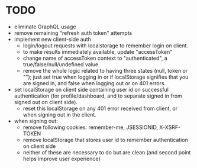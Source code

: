 # TODO

- eliminate GraphQL usage
- remove remaining "refresh auth token" attempts
- implement new client-side auth
  - login/logout requests with localstorage to remember login on client.
  - to make results immediately available, update "accessToken"
  - change name of accessToken context to "authenticated", a true/false/null/undefined
    value.
  - remove the whole logic related to having three states (null, token or ""); just set true when logging in or if localStorage signifies that you are signed in, and false when logging out or on 401 errors.
- set localStorage on client side containing user id on successful authentication (for profile/dashboard, and to separate signed in from signed out on client side).
  - reset this localStorage on any 401 error received from client, or when signing out in the client.
- when signing out:
  - remove following cookies: remember-me, JSESSIONID, X-XSRF-TOKEN
  - remove localStorage that stores user id to remember authentication on client side
  - neither of these are necessary to do but are clean (and second point helps improve user experience)
